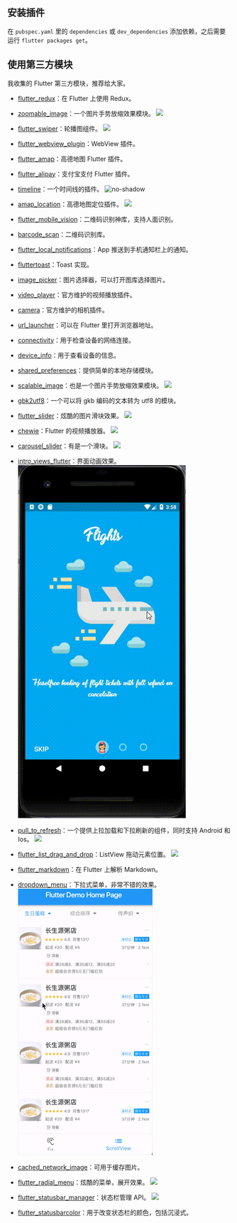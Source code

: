 
## 安装插件
在 `pubspec.yaml` 里的 `dependencies` 或 `dev_dependencies` 添加依赖，之后需要运行 `flutter packages get`。

## 使用第三方模块
我收集的 Flutter 第三方模块，推荐给大家。


- [flutter_redux](https://pub.flutter-io.cn/packages/flutter_redux)：在 Flutter 上使用 Redux。

- [zoomable_image](https://pub.flutter-io.cn/packages/zoomable_image)：一个图片手势放缩效果模块。
    ![](https://raw.githubusercontent.com/perlatus/flutter_zoomable_image/master/demo.gif)

- [flutter_swiper](https://pub.flutter-io.cn/packages/flutter_swiper)：轮播图组件。
    ![](https://github.com/jzoom/flutter_swiper/raw/master/example/res/1.gif)

- [flutter_webview_plugin](https://pub.flutter-io.cn/packages/flutter_webview_plugin)：WebView 插件。

- [flutter_amap](https://pub.flutter-io.cn/packages/flutter_amap)：高德地图 Flutter 插件。

- [flutter_alipay](https://pub.flutter-io.cn/packages/flutter_alipay)：支付宝支付 Flutter 插件。

- [timeline](https://pub.flutter-io.cn/packages/timeline)：一个时间线的插件。
    ![no-shadow](https://github.com/rejish4gt/flutter-timeline/raw/master/Timeline.png)

- [amap_location](https://pub.flutter-io.cn/packages/amap_location)：高德地图定位插件。
    ![](https://github.com/jzoom/flutter_amap_location/raw/master/res/QQ20180515-200733.gif)

- [flutter_mobile_vision](https://github.com/edufolly/flutter_mobile_vision)：二维码识别神库，支持人面识别。

- [barcode_scan](https://pub.flutter-io.cn/packages/barcode_scan)：二维码识别库。

- [flutter_local_notifications](https://github.com/MaikuB/flutter_local_notifications)：App 推送到手机通知栏上的通知。

- [fluttertoast](https://pub.flutter-io.cn/packages/fluttertoast)：Toast 实现。

- [image_picker](https://github.com/flutter/plugins/tree/master/packages/image_picker)：图片选择器，可以打开图库选择图片。

- [video_player](https://github.com/flutter/plugins/tree/master/packages/video_player)：官方维护的视频播放插件。

- [camera](https://github.com/flutter/plugins/tree/master/packages/camera)：官方维护的相机插件。

- [url_launcher](https://github.com/flutter/plugins/tree/master/packages/url_launcher)：可以在 Flutter 里打开浏览器地址。

- [connectivity](https://pub.flutter-io.cn/packages/connectivity)：用于检查设备的网络连接。

- [device_info](https://pub.flutter-io.cn/packages/device_info)：用于查看设备的信息。

- [shared_preferences](https://github.com/flutter/plugins/tree/master/packages/shared_preferences)：提供简单的本地存储模块。

- [scalable_image](https://pub.flutter-io.cn/packages/scalable_image)：也是一个图片手势放缩效果模块。
    ![](https://raw.githubusercontent.com/epnw/scalable_image/master/example/demo.gif)


- [gbk2utf8](https://pub.flutter-io.cn/packages/gbk2utf8)：一个可以将 gkb 编码的文本转为 utf8 的模块。

- [flutter_slider](https://pub.flutter-io.cn/packages/flutter_slider)：炫酷的图片滑块效果。
    ![](https://github.com/FlutterRocks/page-transformer/raw/master/page_transform_sample.gif)

- [chewie](https://pub.flutter-io.cn/packages/chewie)：Flutter 的视频播放器。
    ![](https://github.com/brianegan/chewie/raw/master/assets/chewie_demo.gif)

- [carousel_slider](https://pub.flutter-io.cn/packages/carousel_slider)：有是一个滑块。
    ![](https://github.com/serenader2014/flutter_carousel_slider/raw/master/example/screenshot.gif)

- [intro_views_flutter](https://pub.flutter-io.cn/packages/intro_views_flutter)：界面动画效果。
    ![](https://github.com/aagarwal1012/IntroViews-Flutter/blob/master/display/output.gif?raw=true)

- [pull_to_refresh](https://pub.flutter-io.cn/packages/pull_to_refresh)：一个提供上拉加载和下拉刷新的组件，同时支持 Android 和 Ios。
    ![](https://github.com/peng8350/flutter_pulltorefresh/raw/master/arts/screen1.gif)

- [flutter_list_drag_and_drop](https://pub.flutter-io.cn/packages/flutter_list_drag_and_drop)：ListView 拖动元素位置。
    ![](https://github.com/Norbert515/flutter_list_drag_and_drop/raw/master/example/gifs/demo_1_small.gif)

- [flutter_markdown](https://pub.flutter-io.cn/packages/flutter_markdown)：在 Flutter 上解析 Markdown。

- [dropdown_menu](https://pub.flutter-io.cn/packages/dropdown_menu)：下拉式菜单，非常不错的效果。
    ![](https://github.com/jzoom/images/raw/master/dropdown_menu2.gif)

- [cached_network_image](https://pub.flutter-io.cn/packages/cached_network_image)：可用于缓存图片。

- [flutter_radial_menu](https://pub.flutter-io.cn/packages/flutter_radial_menu)：炫酷的菜单，展开效果。
    ![](https://github.com/xqwzts/flutter_radial_menu/raw/master/screenshots/demo.gif)

- [flutter_statusbar_manager](https://github.com/FooStudio/flutter_statusbar_manager)：状态栏管理 API。
    ![](https://raw.githubusercontent.com/FooStudio/flutter_statusbar_manager/master/example/assets/android_statusbar_hide.gif)

- [flutter_statusbarcolor](https://github.com/mchome/flutter_statusbarcolor)：用于改变状态栏的颜色，包括沉浸式。
